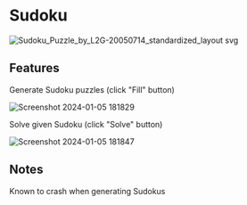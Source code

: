 # Sudoku

![Sudoku_Puzzle_by_L2G-20050714_standardized_layout svg](https://github.com/ukulele2fire/Sudoku/assets/84601166/015839ed-bd76-4ff3-b30a-cc22dd16aac2)

## Features

Generate Sudoku puzzles (click "Fill" button)

![Screenshot 2024-01-05 181829](https://github.com/ukulele2fire/Sudoku/assets/84601166/0fcf2dcf-18c8-4ac9-aa8c-3ef9882f296b)

Solve given Sudoku (click "Solve" button)

![Screenshot 2024-01-05 181847](https://github.com/ukulele2fire/Sudoku/assets/84601166/e42229c8-6d5b-4ea4-b601-47cad0ad0f48)

## Notes

Known to crash when generating Sudokus



